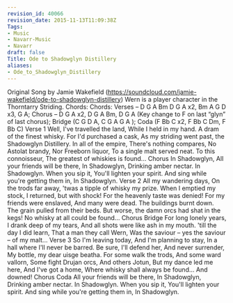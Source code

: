 ```yaml
---
revision_id: 40066
revision_date: 2015-11-13T11:09:38Z
Tags:
- Music
- Navarr-Music
- Navarr
draft: false
Title: Ode to Shadowglyn Distillery
aliases:
- Ode_to_Shadowglyn_Distillery
---
```

Original Song by Jamie Wakefield  (https://soundcloud.com/jamie-wakefield/ode-to-shadowglyn-distillery) 
Wern is a player character in the Thorntarry Striding.
Chords: Chords: Verses – D G A Bm D G A x2, Bm A G D x3, G A; Chorus – D G A x2, D G A Bm, D G A (Key change to F on last “glyn” of last chorus);
Bridge (C G D A, C G A G A ); Coda (F Bb C x2, F Bb C Dm, F Bb C)
Verse 1
Well, I've travelled the land,
While I held in my hand.
A dram of the finest whisky.
For I'd purchased a cask,
As my striding went past,
the Shadowglyn Distillery.
In all of the empire,
There's nothing compares,
No Astolat brandy,
Nor Freeborn liquor,
To a single malt served neat.
To this connoisseur,
The greatest of whiskies is found...
Chorus
In Shadowglyn,
All your friends will be there,
In Shadowglyn,
Drinking amber nectar.
In Shadowglyn.
When you sip it,
You'll lighten your spirit.
And sing while you're getting them in,
In Shadowglyn.
Verse 2
All my wandering days,
On the trods far away,
'twas a tipple of whisky my prize.
When I emptied my stock,
I returned, but with shock!
For the heavenly taste was denied!
For my friends were enslaved,
And many were dead.
The buildings burnt down.
The grain pulled from their beds.
But worse, the damn orcs had shat in the kegs!
No whisky at all could be found...
Chorus
Bridge
For long lonely years,
I drank deep of my tears,
And all shots were like ash in my mouth.
'till the day I did learn,
That a man they call Wern,
Was the saviour – yes the saviour – of my malt...
Verse 3
So I'm leaving today,
And I'm planning to stay,
In a hall where I'll never be barred.
Be sure, I'll defend her,
And never surrender,
My bottle, my dear uisge beatha.
For some walk the trods,
And some ward vallorn,
Some fight Drujan orcs,
And others Jotun,
But my dance led me here,
And I've got a home,
Where whisky shall always be found...
And downed!
Chorus
Coda
All your friends will be there,
In Shadowglyn,
Drinking amber nectar.
In Shadowglyn.
When you sip it,
You'll lighten your spirit.
And sing while you're getting them in,
In Shadowglyn.